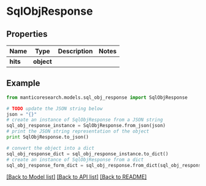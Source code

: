 # SqlObjResponse


## Properties

Name | Type | Description | Notes
------------ | ------------- | ------------- | -------------
**hits** | **object** |  | 

## Example

```python
from manticoresearch.models.sql_obj_response import SqlObjResponse

# TODO update the JSON string below
json = "{}"
# create an instance of SqlObjResponse from a JSON string
sql_obj_response_instance = SqlObjResponse.from_json(json)
# print the JSON string representation of the object
print SqlObjResponse.to_json()

# convert the object into a dict
sql_obj_response_dict = sql_obj_response_instance.to_dict()
# create an instance of SqlObjResponse from a dict
sql_obj_response_form_dict = sql_obj_response.from_dict(sql_obj_response_dict)
```
[[Back to Model list]](../README.md#documentation-for-models) [[Back to API list]](../README.md#documentation-for-api-endpoints) [[Back to README]](../README.md)



